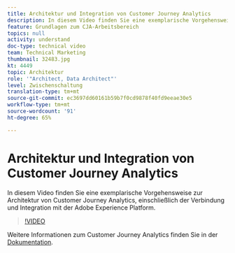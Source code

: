 ```yaml
---
title: Architektur und Integration von Customer Journey Analytics
description: In diesem Video finden Sie eine exemplarische Vorgehensweise zur Architektur von Adobe Customer Journey Analytics, einschließlich der Verbindung und Integration mit der Adobe Experience Platform.
feature: Grundlagen zum CJA-Arbeitsbereich
topics: null
activity: understand
doc-type: technical video
team: Technical Marketing
thumbnail: 32483.jpg
kt: 4449
topic: Architektur
role: '"Architect, Data Architect"'
level: Zwischenschaltung
translation-type: tm+mt
source-git-commit: ec3697dd60161b59b7f0cd9878f40fd9eeae30e5
workflow-type: tm+mt
source-wordcount: '91'
ht-degree: 65%

---
```



# Architektur und Integration von Customer Journey Analytics

In diesem Video finden Sie eine exemplarische Vorgehensweise zur Architektur von Customer Journey Analytics, einschließlich der Verbindung und Integration mit der Adobe Experience Platform.

>[!VIDEO](https://video.tv.adobe.com/v/32483/?quality=12)

Weitere Informationen zum Customer Journey Analytics finden Sie in der [Dokumentation](https://docs.adobe.com/content/help/de-DE/analytics-platform/using/cja-landing.html).
